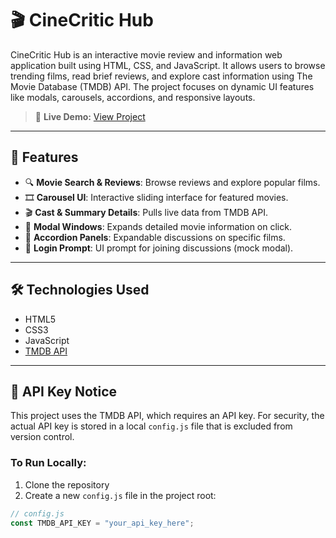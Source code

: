 # 🎬 CineCritic Hub

CineCritic Hub is an interactive movie review and information web application built using HTML, CSS, and JavaScript. It allows users to browse trending films, read brief reviews, and explore cast information using The Movie Database (TMDB) API. The project focuses on dynamic UI features like modals, carousels, accordions, and responsive layouts.

> 📍 **Live Demo:** [View Project]([https://webpages.charlotte.edu/YOUR_USERNAME/cinecritic-hub/](https://webpages.charlotte.edu/smorenoa/itis3135/Project%204/))  

---

## 📌 Features

- 🔍 **Movie Search & Reviews**: Browse reviews and explore popular films.
- 🎞️ **Carousel UI**: Interactive sliding interface for featured movies.
- 🎬 **Cast & Summary Details**: Pulls live data from TMDB API.
- 📄 **Modal Windows**: Expands detailed movie information on click.
- 📂 **Accordion Panels**: Expandable discussions on specific films.
- 🔐 **Login Prompt**: UI prompt for joining discussions (mock modal).

---

## 🛠️ Technologies Used

- HTML5
- CSS3
- JavaScript
- [TMDB API](https://www.themoviedb.org/documentation/api)

---

## 🔐 API Key Notice

This project uses the TMDB API, which requires an API key. For security, the actual API key is stored in a local `config.js` file that is excluded from version control.

### To Run Locally:
1. Clone the repository
2. Create a new `config.js` file in the project root:
```js
// config.js
const TMDB_API_KEY = "your_api_key_here";
